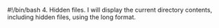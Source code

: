 #!/bin/bash
4. Hidden files. I will display the current directory contents, including hidden files, using the long format.
